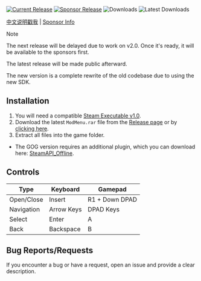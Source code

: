 [![Current Release](https://img.shields.io/github/v/release/sneakyevil/SD-ModMenu?label=Current%20Release&color=red)](https://github.com/sneakyevil/SD-ModMenu/releases/latest/download/ModMenu.rar)
[![Sponsor Release](https://img.shields.io/badge/Current%20Sponsor%20Release-v2.0.0-red)](README_sponsor.md)
![Downloads](https://img.shields.io/github/downloads/sneakyevil/SD-ModMenu/total?label=Total%20Downloads&color=red)
![Latest Downloads](https://img.shields.io/github/downloads/sneakyevil/SD-ModMenu/latest/total?color=red&label=Latest%20Downloads)

[中文说明戳我](README_cn.md) | [Sponsor Info](README_sponsor.md)

> [!NOTE]  
> The next release will be delayed due to work on v2.0. Once it's ready, it will be available to the sponsors first.
> 
> The latest release will be made public afterward.
>
> The new version is a complete rewrite of the old codebase due to using the new SDK.

## Installation
1. You will need a compatible [Steam Executable v1.0](https://mega.nz/file/fK5SWARD#1fAWkxAHaKCIMDaJ5XAQKvjs6gK4RCQo5ZlvvtHWtVw). 
2. Download the latest `ModMenu.rar` file from the [Release page](https://github.com/sneakyevil/SD-ModMenu/releases/latest) or by [clicking here](https://github.com/sneakyevil/SD-ModMenu/releases/latest/download/ModMenu.rar).
3. Extract all files into the game folder.
- The GOG version requires an additional plugin, which you can download here: [SteamAPI_Offline](https://github.com/SDmodding/SteamAPI_Offline/releases/latest/download/Release.rar).


## Controls
| Type | Keyboard | Gamepad |
| ------------- | ------------- | ------------- |
| Open/Close | Insert | R1 + Down DPAD |
| Navigation | Arrow Keys | DPAD Keys |
| Select | Enter | A |
| Back | Backspace | B |

## Bug Reports/Requests
If you encounter a bug or have a request, open an issue and provide a clear description.
